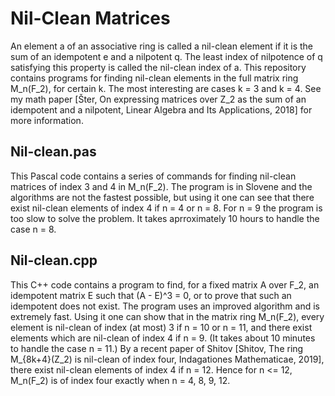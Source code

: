 # Nil-Clean Matrices
An element a of an associative ring is called a nil-clean element if it is the sum of an idempotent e and a nilpotent q. The least index of nilpotence of q satisfying this property is called the nil-clean index of a.
This repository contains programs for finding nil-clean elements in the full matrix ring M_n(F_2), for certain k. The most
interesting are cases k = 3 and k = 4. See my math paper [Šter, On expressing matrices over Z_2 as the sum of an idempotent and a nilpotent, Linear Algebra and Its Applications, 2018] for more information.
## Nil-clean.pas
This Pascal code contains a series of commands for finding nil-clean matrices of index 3 and 4 in M_n(F_2). The program is in Slovene and the algorithms are not the fastest possible, but using it one can see that there exist nil-clean elements of index 4 if n = 4 or n = 8. For n = 9 the program is too slow to solve the problem. It takes aprroximately 10 hours to handle the case n = 8.
## Nil-clean.cpp
This C++ code contains a program to find, for a fixed matrix A over F_2, an idempotent matrix E such that (A - E)^3 = 0, or to prove that such an idempotent does not exist. The program uses an improved algorithm and is extremely fast. Using it one can show that in the matrix ring M_n(F_2), every element is nil-clean of index (at most) 3 if n = 10 or n = 11, and there exist elements which are nil-clean of index 4 if n = 9. (It takes about 10 minutes to handle the case n = 11.) By a recent paper of Shitov [Shitov, The ring M_{8k+4}(Z_2) is nil-clean of index four, Indagationes Mathematicae, 2019], there exist nil-clean elements of index 4 if n = 12. Hence for n <= 12, M_n(F_2) is of index four exactly when n = 4, 8, 9, 12.
